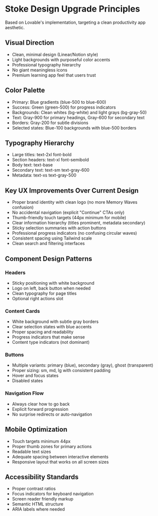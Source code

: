# Stoke Design Upgrade Principles

Based on Lovable's implementation, targeting a clean productivity app aesthetic.

## Visual Direction
- Clean, minimal design (Linear/Notion style)
- Light backgrounds with purposeful color accents
- Professional typography hierarchy
- No giant meaningless icons
- Premium learning app feel that users trust

## Color Palette
- Primary: Blue gradients (blue-500 to blue-600)
- Success: Green (green-500) for progress indicators
- Backgrounds: Clean whites (bg-white) and light grays (bg-gray-50)
- Text: Gray-900 for primary headings, Gray-600 for secondary text
- Borders: Gray-200 for subtle divisions
- Selected states: Blue-100 backgrounds with blue-500 borders

## Typography Hierarchy
- Large titles: text-2xl font-bold
- Section headers: text-xl font-semibold
- Body text: text-base
- Secondary text: text-sm text-gray-600
- Metadata: text-xs text-gray-500

## Key UX Improvements Over Current Design
- Proper brand identity with clean logo (no more Memory Waves confusion)
- No accidental navigation (explicit "Continue" CTAs only)
- Thumb-friendly touch targets (44px minimum for mobile)
- Clear information hierarchy (titles prominent, metadata secondary)
- Sticky selection summaries with action buttons
- Professional progress indicators (no confusing circular waves)
- Consistent spacing using Tailwind scale
- Clean search and filtering interfaces

## Component Design Patterns

### Headers
- Sticky positioning with white background
- Logo on left, back button when needed
- Clean typography for page titles
- Optional right actions slot

### Content Cards
- White background with subtle gray borders
- Clear selection states with blue accents
- Proper spacing and readability
- Progress indicators that make sense
- Content type indicators (not dominant)

### Buttons
- Multiple variants: primary (blue), secondary (gray), ghost (transparent)
- Proper sizing: sm, md, lg with consistent padding
- Hover and focus states
- Disabled states

### Navigation Flow
- Always clear how to go back
- Explicit forward progression
- No surprise redirects or auto-navigation

## Mobile Optimization
- Touch targets minimum 44px
- Proper thumb zones for primary actions
- Readable text sizes
- Adequate spacing between interactive elements
- Responsive layout that works on all screen sizes

## Accessibility Standards
- Proper contrast ratios
- Focus indicators for keyboard navigation
- Screen reader friendly markup
- Semantic HTML structure
- ARIA labels where needed
